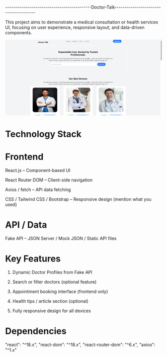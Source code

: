 -------------------------------------------Doctor-Talk--------------------------------------

This project aims to demonstrate a medical consultation or health services UI, focusing on user experience, responsive layout, and data-driven components.

![](https://github.com/Shdeveloper12/Doctor-Talk/blob/main/doctor.png)

# Technology Stack
# Frontend
React.js – Component-based UI

React Router DOM – Client-side navigation

Axios / fetch – API data fetching

CSS / Tailwind CSS / Bootstrap – Responsive design (mention what you used)


# API / Data
Fake API – JSON Server / Mock JSON / Static API files


# Key Features
1. Dynamic Doctor Profiles from Fake API

2. Search or filter doctors (optional feature)

3. Appointment booking interface (frontend only)

4. Health tips / article section (optional)

5. Fully responsive design for all devices


# Dependencies

"react": "^18.x",
"react-dom": "^18.x",
"react-router-dom": "^6.x",
"axios": "^1.x"



